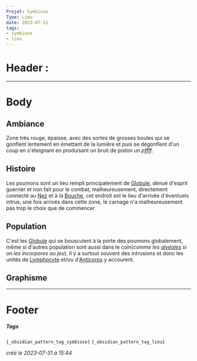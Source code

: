 ```yaml
---
Projet: Symbiose
Type: Lieu
date: 2023-07-31
tags:
- symbiose
- lieu
---
```

   
# Header :   
   
   
-------------------------------------------------------------------------------   
# Body   
   
## Ambiance   
   
Zone très rouge, épaisse, avec des sortes de grosses boules qui se gonflent lentement en émettant de la lumière et puis se dégonflent d'un coup en s'éteignant en produisant un bruit de piston un *pffff*.     
   
## Histoire   
   
Les poumons sont un lieu rempli principalement de [Globule](../../../../../Cr%C3%A9ations/Symbiose/GameDesign/Sc%C3%A9nario/Personnages/Globule.md), dénué d'esprit guerrier et non fait pour le combat, malheureusement, directement connecté au [Nez](../../../../../Cr%C3%A9ations/Symbiose/GameDesign/Sc%C3%A9nario/Lieux/Nez.md) et à la [Bouche](/not_created.md), cet endroit est le lieu d'arrivée d'éventuels intrus, une fois arrivés dans cette zone, le carnage n'a malheureusement pas trop le choix que de commencer    
   
## Population   
   
C'est les [Globule](../../../../../Cr%C3%A9ations/Symbiose/GameDesign/Sc%C3%A9nario/Personnages/Globule.md) qui se bousculent à la porte des poumons globalement, même si d'autres population sont aussi dans le coin(*comme les [alvéoles](/not_created.md) si on les incorpores au jeu*). Il y a surtout souvent des intrusions et donc les unités de [Lymphocyte](../../../../../Cr%C3%A9ations/Symbiose/GameDesign/Sc%C3%A9nario/Personnages/Lymphocyte.md) et/ou d'[Anticorps](../../../../../Cr%C3%A9ations/Symbiose/GameDesign/Sc%C3%A9nario/Personnages/Anticorps.md) y accourent.    
   
## Graphisme   
   
   
---------------------------------------------------------------------------   
# Footer   
   
##### Tags   
`{_obsidian_pattern_tag_symbiose}` `{_obsidian_pattern_tag_lieu}`   
   
*créé le 2023-07-31 à 15:44*